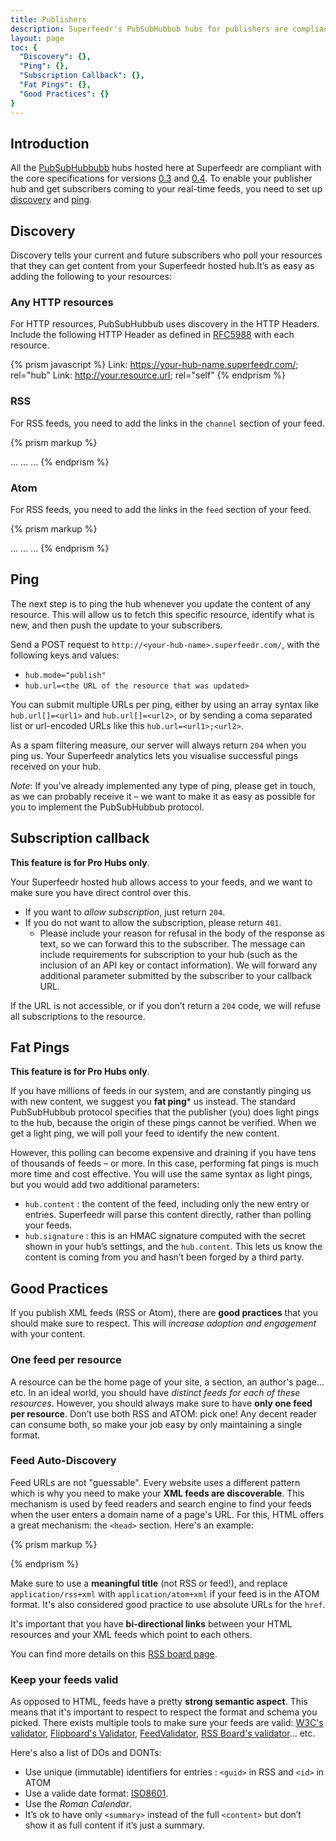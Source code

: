 ```yaml
---
title: Publishers
description: Superfeedr's PubSubHubbub hubs for publishers are compliant with versions 0.3 and 0.4 of the spec; here's how to set them up.
layout: page
toc: {
  "Discovery": {},
  "Ping": {},
  "Subscription Callback": {},
  "Fat Pings": {},
  "Good Practices": {}
}
---
```


## Introduction

All the [PubSubHubbubb](http://pubsubhubbub.superfeedr.com/) hubs hosted here at Superfeedr are compliant with the core specifications for versions [0.3](http://pubsubhubbub.googlecode.com/svn/trunk/pubsubhubbub-core-0.3.html) and [0.4](http://pubsubhubbub.googlecode.com/svn/trunk/pubsubhubbub-core-0.4.html). To enable your publisher hub and get subscribers coming to your real-time feeds, you need to set up [discovery](#discovery) and [ping](#ping).

## Discovery

Discovery tells your current and future subscribers who poll your resources that they can get content from your Superfeedr hosted hub.It’s as easy as adding the following to your resources:

### Any HTTP resources

For HTTP resources, PubSubHubbub uses discovery in the HTTP Headers. Include the following HTTP Header as defined in [RFC5988](http://tools.ietf.org/html/rfc5988) with each resource.

{% prism javascript %}
Link: <https://your-hub-name.superfeedr.com/>; rel="hub"
Link: <http://your.resource.url>; rel="self"
{% endprism %}

### RSS

For RSS feeds, you need to add the links in the `channel` section of your feed.

{% prism markup %}
<?xml version="1.0"?>
<rss>
 <channel>
  <title>...</title>
  <description>...</description>
  <link>...</link>

  <!-- PubSubHubbub Discovery -->
  <link rel="hub"  href="https://your-hub-name.superfeedr.com/" xmlns="http://www.w3.org/2005/Atom" />
  <link rel="self" href="http://your.feed.url" xmlns="http://www.w3.org/2005/Atom" />
  <!-- End Of PubSubHubbub Discovery -->
  ...
 </channel>
</rss>
{% endprism %}

### Atom

For RSS feeds, you need to add the links in the `feed` section of your feed.

{% prism markup %}
<?xml version="1.0" encoding="UTF-8"?><feed xmlns="http://www.w3.org/2005/Atom">
 <title>...</title>
 <link href="http://your.feed.url" rel="self" type="application/atom+xml"/>

 <!-- PubSubHubbub Discovery -->
 <link rel="hub" href="https://<your-hub-name>.superfeedr.com/" />
 <!-- End Of PubSubHubbub Discovery -->

 <updated>...</updated>
 <id>...</id>
 ...
</feed>
{% endprism %}

## Ping

The next step is to ping the hub whenever you update the content of any resource. This will allow us to fetch this specific resource, identify what is new, and then push the update to your subscribers.

Send a POST request to `http://<your-hub-name>.superfeedr.com/`, with the following keys and values:

* `hub.mode="publish"`
* `hub.url=<the URL of the resource that was updated>`

You can submit multiple URLs per ping, either by using an array syntax like `hub.url[]=<url1>` and `hub.url[]=<url2>`, or by sending a coma separated list or url-encoded URLs like this `hub.url=<url1>;<url2>`.

As a spam filtering measure, our server will always return `204` when you ping us. Your Superfeedr analytics lets you visualise successful pings received on your hub.

*Note*: If you’ve already implemented any type of ping, please get in touch, as we can probably receive it – we want to make it as easy as possible for you to implement the PubSubHubbub protocol.

## Subscription callback

**This feature is for Pro Hubs only**.

Your Superfeedr hosted hub allows access to your feeds, and we want to make sure you have direct control over this.

* If you want to *allow subscription*, just return `204`.
* If you do not want to allow the subscription, please return `401`.
  * Please include your reason for refusal in the body of the response as text, so we can forward this to the subscriber. The message can include requirements for subscription to your hub (such as the inclusion of an API key or contact information). We will forward any additional parameter submitted by the subscriber to your callback URL.

If the URL is not accessible, or if you don’t return a `204` code, we will refuse all subscriptions to the resource.

## Fat Pings

**This feature is for Pro Hubs only**.

If you have millions of feeds in our system, and are constantly pinging us with new content, we suggest you **fat ping*** us instead. The standard PubSubHubbub protocol specifies that the publisher (you) does light pings to the hub, because the origin of these pings cannot be verified. When we get a light ping, we will poll your feed to identify the new content.

However, this polling can become expensive and draining if you have tens of thousands of feeds – or more. In this case, performing fat pings is much more time and cost effective. You will use the same syntax as light pings, but you would add two additional parameters:

* `hub.content` : the content of the feed, including only the new entry or entries. Superfeedr will parse this content directly, rather than polling your feeds.
* `hub.signature` : this is an HMAC signature computed with the secret shown in your hub’s settings, and the `hub.content`. This lets us know the content is coming from you and hasn’t been forged by a third party.


## Good Practices

If you publish XML feeds (RSS or Atom), there are **good practices** that you should make sure to respect. This will *increase adoption and engagement* with your content.

### One feed per resource

A resource can be the home page of your site, a section, an author's page... etc. In an ideal world, you should have *distinct feeds for each of these resources*. However, you should always make sure to have **only one feed per resource**. Don’t use both RSS and ATOM: pick one! Any decent reader can consume both, so make your job easy by only maintaining a single format.

### Feed Auto-Discovery

Feed URLs are not "guessable". Every website uses a different pattern which is why you need to make your **XML feeds are discoverable**. This mechanism is used by feed readers and search engine to find your feeds when the user enters a domain name of a page's URL. For this, HTML offers a great mechanism: the `<head>` section. Here's an example:

{% prism markup %}
<html>
  <head>
    <!-- Auto-discovery: -->
    <link rel="alternate" type="application/rss+xml" title="title-of-the-page" href="url-of-the-feed">
    <!--  -->
  </head>
  <body>
    <!-- the web page's contents -->
  </body>
</html>
{% endprism %}

Make sure to use a **meaningful title** (not RSS or feed!), and replace `application/rss+xml` with `application/atom+xml` if your feed is in the ATOM format. It's also considered good practice to use absolute URLs for the `href`.

It's important that you have **bi-directional links** between your HTML resources and your XML feeds which point to each others.

You can find more details on this [RSS board page](http://www.rssboard.org/rss-autodiscovery).


### Keep your feeds valid

As opposed to HTML, feeds have a pretty **strong semantic aspect**. This means that it's important to respect to respect the format and schema you picked. There exists multiple tools to make sure your feeds are valid: [W3C's validator](https://validator.w3.org/feed/), [Flipboard's Validator](https://feedvalidator.flipboard.com/), [FeedValidator](http://feedvalidator.org/), [RSS Board's validator](http://www.rssboard.org/rss-validator/)... etc.

Here's also a list of DOs and DONTs:

* Use unique (immutable) identifiers for entries : `<guid>` in RSS and `<id>` in ATOM
* Use a valide date format: [ISO8601](https://en.wikipedia.org/wiki/ISO_8601).
* Use the *Roman Calendar*.
* It’s ok to have only `<summary>` instead of the full `<content>` but don’t show it as full content if it’s just a summary.



